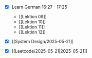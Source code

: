 - [x] Learn German 16:27 - 17:25
	- [[Lektion 09]]
	- [[Lektion 10]]
	- [[Lektion 11]]
	- [[Lektion 12]]
- [x] [[System Design/2025-05-21]]
- [x] [[Leetcode/2025-05-21|2025-05-21]]

